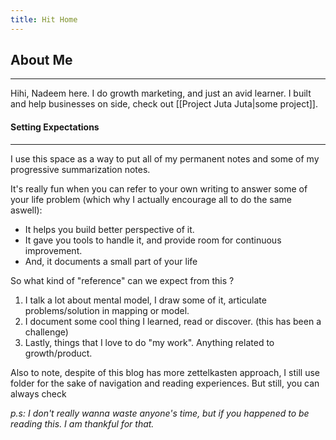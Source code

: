 ```yaml
---
title: Hit Home
---
```

## About Me
-----
Hihi, Nadeem here. I do growth marketing, and just an avid learner. I built and help businesses on side, check out [[Project Juta Juta|some project]]. 

#### Setting Expectations
--------
I use this space as a way to put all of my permanent notes and some of my progressive summarization notes.

It's really fun when you can refer to your own writing to answer some of your life problem (which why I actually encourage all to do the same aswell):
- It helps you build better perspective of it.
- It gave you tools to handle it, and provide room for continuous improvement. 
- And, it documents a small part of your life

So what kind of "reference" can we expect from this ?
1. I talk a lot about mental model, I draw some of it, articulate problems/solution in mapping or model.
2. I document some cool thing I learned, read or discover. (this has been a challenge)
3. Lastly, things that I love to do "my work". Anything related to growth/product.

Also to note, despite of this blog has more zettelkasten approach, I still use folder for the sake of navigation and reading experiences. But still, you can always check 

*p.s: I don't really wanna waste anyone's time, but if you happened to be reading this. I am thankful for that.*